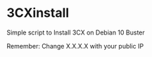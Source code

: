 # 3CXinstall
Simple script to Install 3CX on Debian 10 Buster 

Remember: Change X.X.X.X with your public IP
